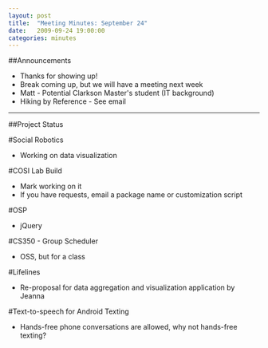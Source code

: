 ```yaml
---
layout: post
title: 	"Meeting Minutes: September 24"
date: 	2009-09-24 19:00:00
categories: minutes
---
```


##Announcements

- Thanks for showing up!
- Break coming up, but we will have a meeting next week
- Matt - Potential Clarkson Master's student (IT background)
- Hiking by Reference - See email 

---

##Project Status

#Social Robotics

- Working on data visualization 

#COSI Lab Build

- Mark working on it
- If you have requests, email a package name or customization script 

#OSP

- jQuery 

#CS350 - Group Scheduler

- OSS, but for a class 

#Lifelines

- Re-proposal for data aggregation and visualization application by Jeanna 

#Text-to-speech for Android Texting

- Hands-free phone conversations are allowed, why not hands-free texting? 
